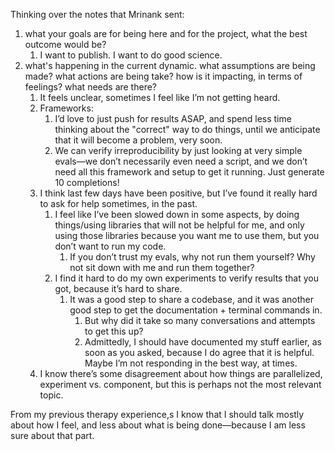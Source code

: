 Thinking over the notes that Mrinank sent:
1. what your goals are for being here and for the project, what the best outcome would be?
	1. I want to publish. I want to do good science.
2. what's happening in the current dynamic. what assumptions are being made? what actions are being take? how is it impacting, in terms of feelings? what needs are there?
	1. It feels unclear, sometimes I feel like I’m not getting heard.
	2. Frameworks:
		1. I’d love to just push for results ASAP, and spend less time thinking about the "correct" way to do things, until we anticipate that it will become a problem, very soon.
		2. We can verify irreproducibility by just looking at very simple evals—we don’t necessarily even need a script, and we don’t need all this framework and setup to get it running. Just generate 10 completions!
	3. I think last few days have been positive, but I’ve found it really hard to ask for help sometimes, in the past.
		1. I feel like I’ve been slowed down in some aspects, by doing things/using libraries that will not be helpful for me, and only using those libraries because you want me to use them, but you don’t want to run my code.
			1. If you don’t trust my evals, why not run them yourself? Why not sit down with me and run them together?
		2. I find it hard to do my own experiments to verify results that you got, because it’s hard to share.
			1. It was a good step to share a codebase, and it was another good step to get the documentation + terminal commands in.
				1. But why did it take so many conversations and attempts to get this up?
				2. Admittedly, I should have documented my stuff earlier, as soon as you asked, because I do agree that it is helpful. Maybe I’m not responding in the best way, at times.
	4. I know there’s some disagreement about how things are parallelized, experiment vs. component, but this is perhaps not the most relevant topic.

From my previous therapy experience,s I know that I should talk mostly about how I feel, and less about what is being done—because I am less sure about that part.
